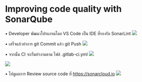 # Improving code quality with SonarQube

•	Developer พัฒนาโปรแกรมโดย VS Code เป็น IDE ที่รองรับ SonarLint
<img src="https://ardnarong.github.io/neis0736-cicd/Improving%20code%20quality%20with%20SonarQube/images/img%20(1).png" />

•	เสร็จแล้วทำการ git Commit แล้ว git Push 
<img src="https://ardnarong.github.io/neis0736-cicd/Improving%20code%20quality%20with%20SonarQube/images/img%20(2).png" />

•	จากนั้น CI จะเริ่มทำงานตาม ไฟล์ .gitlab-ci.yml
<img src="https://ardnarong.github.io/neis0736-cicd/Improving%20code%20quality%20with%20SonarQube/images/img%20(3).png" />

<img src="https://ardnarong.github.io/neis0736-cicd/Improving%20code%20quality%20with%20SonarQube/images/img%20(4).png" />

•	ไปดูผลการ Review source code ที่ https://sonarcloud.io
<img src="https://ardnarong.github.io/neis0736-cicd/Improving%20code%20quality%20with%20SonarQube/images/img%20(5).png" />

